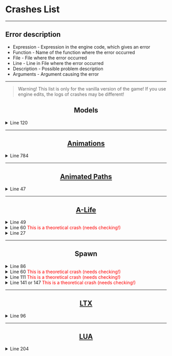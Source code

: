 # Crashes List

___

## Error description

- Expression - Expression in the engine code, which gives an error
- Function - Name of the function where the error occurred
- File - File where the error occurred
- Line - Line in File where the error occurred
- Description - Possible problem description
- Arguments - Argument causing the error

___

> Warning! This list is only for the vanilla version of the game! If you use engine edits, the logs of crashes may be different!

## <center>Models</center>

<details>
    <summary>Line 120</summary>

```ini
[error]Expression    : \<no expression>
[error]Function      : CModelPool::Instance_Load
[error]File          : ..\xrRender\ModelPool.cpp
[error]Line          : 120
[error]Description   : fatal error
[error]Arguments     : Can't find model file "path and file name".
```

- Clarification: No 3D .ogf model was found

- Error fixing:
  - Check that the model exists
  - Check that the paths to it are correct

</details>

___

## <center>[Animations](../main-folders-and-files/file-formats/omf.md)</center>

<details>
    <summary>Line 784</summary>

```ini
[error]Expression    : \<no expression>
[error]Function      : CKinematicsAnimated::Load::<lambda_1d323dfa2c5eacee46e042904e528af6>::operator ()
[error]File          : ..\xrRender\SkeletonAnimated.cpp
[error]Line          : 784
[error]Description   : fatal error
[error]Arguments     : Can't find motion file "path and file name".
```

- Clarification: No .omf animation was found

- Error fixing:
  - Check that the animation exists
  - Check the correct paths to it in the Motions Reference of the model

</details>

___

## <center>[Animated Paths](../main-folders-and-files/file-formats/anm.md)</center>

<details>
    <summary>Line 47</summary>

```ini
[error]Expression    : \<no expression>
[error]Function      : CObjectAnimator::LoadMotions
[error]File          : ObjectAnimator.cpp
[error]Line          : 47
[error]Description   : fatal error
[error]Arguments     : Can't find motion file "path and file name".
```

- Clarification: No .anm file was found

- Error fixing:
  - Check that the .anm file exists
  - Check that the paths to it are correct

</details>

___

## <center>[A-Life](../ai/index.html)</center>

<details>
    <summary>Line 49</summary>

```ini
[error]Expression    : false
[error]Function      : CPatternFunction::vfLoadEF
[error]File          : ef_pattern.cpp
[error]Line          : 49
[error]Description   : assertion failed
```

- Clarification: No [.efd](../main-folders-and-files/file-formats/efd.md) file was found

- Error fixing:
  - Check that the .efd file exists

</details>

<details>
    <summary>Line 60 <font style="color: red">This is a theoretical crash (needs checking!)</font></summary>

```ini
[error]Expression    : false
[error]Function      : CPatternFunction::vfLoadEF
[error]File          : ef_pattern.cpp
[error]Line          : 60
[error]Description   : assertion failed
```

- Clarification: Not supported version of the Evaluation Function Contructor

- Error fixing:
  - The .efd file must be generated with a supported version of the Evaluation Function Contructor (?)

</details>

<details>
    <summary>Line 27</summary>

```ini
[error]Expression    : !NET.empty()
[error]Function      : CBaseMonster::net_Export
[error]File          : ai\Monsters\BaseMonster\base_monster_net.cpp
[error]Line          : 27
[error]Description   : assertion failed
```

- Clarification: Probably the wrong type of AI in the mutant configuration file

- Error fixing: ?

</details>

___

## <center>Spawn</center>

<details>
    <summary>Line 86</summary>

```ini
[error]Expression    : FS.exist(file_name, "$game_spawn$", *m_spawn_name, ".spawn")
[error]Function      : CALifeSpawnRegistry::load
[error]File          : alife_spawn_registry.cpp
[error]Line          : 86
[error]Description   : Can't find spawn file:
[error]Arguments     : "file name"
```

- Clarification: No .spawn file was found

- Error fixing:
  - Check that the .spawn file exists

</details>

<details>
    <summary>Line 60 <font style="color: red">This is a theoretical crash (needs checking!)</font></summary>

```ini
[error]Expression    : R_ASSERT2(file_stream.find_chunk(SPAWN_CHUNK_DATA)
[error]Function      : CALifeSpawnRegistry::load
[error]File          : alife_spawn_registry.cpp
[error]Line          : 60
[error]Description   : Cannot find chunk SPAWN_CHUNK_DATA!
```

- Clarification: No chunk `SPAWN_CHUNK_DATA` was found in .spawn file

- Error fixing:

</details>

<details>
    <summary>Line 111 <font style="color: red">This is a theoretical crash (needs checking!)</font></summary>

```ini
[error]Expression    : R_ASSERT2(!save_guid || (*save_guid == header().guid()) || ignore_save_incompatibility()
[error]Function      : CALifeSpawnRegistry::load
[error]File          : alife_spawn_registry.cpp
[error]Line          : 111
[error]Description   : Saved game doesn't correspond to the spawn : DELETE SAVED GAME!
```

- Clarification:

- Error fixing:

</details>

<details>
    <summary>Line 141 or 147 <font style="color: red">This is a theoretical crash (needs checking!)</font></summary>

```ini
[error]Expression    : R_ASSERT2(chunk, "Spawn version mismatch - REBUILD SPAWN!"); or R_ASSERT2(m_chunk, "Spawn version mismatch - REBUILD SPAWN!");
[error]Function      : CALifeSpawnRegistry::load
[error]File          : alife_spawn_registry.cpp
[error]Line          : 141 or 147
[error]Description   : Spawn version mismatch - REBUILD SPAWN!
```

- Clarification:

- Error fixing:

</details>

___

## <center>[LTX](../configs/.ltx.md)</center>

<details>
    <summary>Line 96</summary>

```ini
[error]Expression    : FS.exist(fn, "$game_textures$", buf, ".ini")
[error]Function      : CGameFont::Initialize
[error]File          : GameFont.cpp
[error]Line          : 96
[error]Description   : "path and ui_font_hud_01.ini"
```

- Clarification: No ui_font_hud_01.ini file was found

- Error fixing:

</details>

___

## <center>[LUA](../scripting/index.html)</center>

<details>
    <summary>Line 204</summary>

```ini
[error]Expression    : \<no expression>
[error]Function      : CScriptEngine::lua_pcall_failed
[error]File          : ..\xrServerEntities\script_engine.cpp
[error]Line          : 204
[error]Description   : fatal error
[error]Arguments     : LUA error: ...e.r anomaly/bin/..\gamedata\scripts\"script_name".script:62: bad argument #1 to 'pairs' (table expected, got nil)
```

- Clarification:

- Error fixing:

</details>
